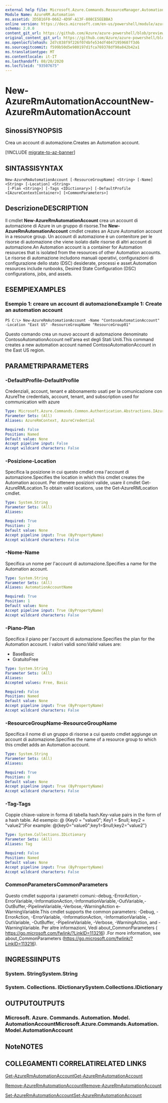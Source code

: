 ```yaml
---
external help file: Microsoft.Azure.Commands.ResourceManager.Automation.dll-Help.xml
Module Name: AzureRM.Automation
ms.assetid: 2D5B16F0-0662-4D9F-A13F-808CE5EEBBA3
online version: https://docs.microsoft.com/en-us/powershell/module/azurerm.automation/new-azurermautomationaccount
schema: 2.0.0
content_git_url: https://github.com/Azure/azure-powershell/blob/preview/src/ResourceManager/Automation/Commands.Automation/help/New-AzureRmAutomationAccount.md
original_content_git_url: https://github.com/Azure/azure-powershell/blob/preview/src/ResourceManager/Automation/Commands.Automation/help/New-AzureRmAutomationAccount.md
ms.openlocfilehash: 2d7c038f9f226f074bfe534df40471959607f3d6
ms.sourcegitcommit: f599b50d5e980197d1fca769378df90a842b42a1
ms.translationtype: MT
ms.contentlocale: it-IT
ms.lasthandoff: 08/20/2020
ms.locfileid: "93507675"
---
```

# <span data-ttu-id="cfaf0-101">New-AzureRmAutomationAccount</span><span class="sxs-lookup"><span data-stu-id="cfaf0-101">New-AzureRmAutomationAccount</span></span>

## <span data-ttu-id="cfaf0-102">Sinossi</span><span class="sxs-lookup"><span data-stu-id="cfaf0-102">SYNOPSIS</span></span>
<span data-ttu-id="cfaf0-103">Crea un account di automazione.</span><span class="sxs-lookup"><span data-stu-id="cfaf0-103">Creates an Automation account.</span></span>

[!INCLUDE [migrate-to-az-banner](../../includes/migrate-to-az-banner.md)]

## <span data-ttu-id="cfaf0-104">SINTASSI</span><span class="sxs-lookup"><span data-stu-id="cfaf0-104">SYNTAX</span></span>

```
New-AzureRmAutomationAccount [-ResourceGroupName] <String> [-Name] <String> [-Location] <String>
 [-Plan <String>] [-Tags <IDictionary>] [-DefaultProfile <IAzureContextContainer>] [<CommonParameters>]
```

## <span data-ttu-id="cfaf0-105">Descrizione</span><span class="sxs-lookup"><span data-stu-id="cfaf0-105">DESCRIPTION</span></span>
<span data-ttu-id="cfaf0-106">Il cmdlet **New-AzureRmAutomationAccount** crea un account di automazione di Azure in un gruppo di risorse.</span><span class="sxs-lookup"><span data-stu-id="cfaf0-106">The **New-AzureRmAutomationAccount** cmdlet creates an Azure Automation account in a resource group.</span></span>
<span data-ttu-id="cfaf0-107">Un account di automazione è un contenitore per le risorse di automazione che viene isolato dalle risorse di altri account di automazione.</span><span class="sxs-lookup"><span data-stu-id="cfaf0-107">An Automation account is a container for Automation resources that is isolated from the resources of other Automation accounts.</span></span> <span data-ttu-id="cfaf0-108">Le risorse di automazione includono manuali operativi, configurazioni di configurazione dello stato (DSC) desiderate, processi e asset.</span><span class="sxs-lookup"><span data-stu-id="cfaf0-108">Automation resources include runbooks, Desired State Configuration (DSC) configurations, jobs, and assets.</span></span>

## <span data-ttu-id="cfaf0-109">ESEMPI</span><span class="sxs-lookup"><span data-stu-id="cfaf0-109">EXAMPLES</span></span>

### <span data-ttu-id="cfaf0-110">Esempio 1: creare un account di automazione</span><span class="sxs-lookup"><span data-stu-id="cfaf0-110">Example 1: Create an automation account</span></span>
```
PS C:\> New-AzureRmAutomationAccount -Name "ContosoAutomationAccount" -Location "East US" -ResourceGroupName "ResourceGroup01"
```

<span data-ttu-id="cfaf0-111">Questo comando crea un nuovo account di automazione denominato ContosoAutomationAccount nell'area est degli Stati Uniti.</span><span class="sxs-lookup"><span data-stu-id="cfaf0-111">This command creates a new automation account named ContosoAutomationAccount in the East US region.</span></span>

## <span data-ttu-id="cfaf0-112">PARAMETRI</span><span class="sxs-lookup"><span data-stu-id="cfaf0-112">PARAMETERS</span></span>

### <span data-ttu-id="cfaf0-113">-DefaultProfile</span><span class="sxs-lookup"><span data-stu-id="cfaf0-113">-DefaultProfile</span></span>
<span data-ttu-id="cfaf0-114">Credenziali, account, tenant e abbonamento usati per la comunicazione con Azure</span><span class="sxs-lookup"><span data-stu-id="cfaf0-114">The credentials, account, tenant, and subscription used for communication with azure</span></span>

```yaml
Type: Microsoft.Azure.Commands.Common.Authentication.Abstractions.IAzureContextContainer
Parameter Sets: (All)
Aliases: AzureRmContext, AzureCredential

Required: False
Position: Named
Default value: None
Accept pipeline input: False
Accept wildcard characters: False
```

### <span data-ttu-id="cfaf0-115">-Posizione</span><span class="sxs-lookup"><span data-stu-id="cfaf0-115">-Location</span></span>
<span data-ttu-id="cfaf0-116">Specifica la posizione in cui questo cmdlet crea l'account di automazione.</span><span class="sxs-lookup"><span data-stu-id="cfaf0-116">Specifies the location in which this cmdlet creates the Automation account.</span></span>
<span data-ttu-id="cfaf0-117">Per ottenere posizioni valide, usare il cmdlet Get-AzureRMLocation.</span><span class="sxs-lookup"><span data-stu-id="cfaf0-117">To obtain valid locations, use the Get-AzureRMLocation cmdlet.</span></span>

```yaml
Type: System.String
Parameter Sets: (All)
Aliases:

Required: True
Position: 2
Default value: None
Accept pipeline input: True (ByPropertyName)
Accept wildcard characters: False
```

### <span data-ttu-id="cfaf0-118">-Nome</span><span class="sxs-lookup"><span data-stu-id="cfaf0-118">-Name</span></span>
<span data-ttu-id="cfaf0-119">Specifica un nome per l'account di automazione.</span><span class="sxs-lookup"><span data-stu-id="cfaf0-119">Specifies a name for the Automation account.</span></span>

```yaml
Type: System.String
Parameter Sets: (All)
Aliases: AutomationAccountName

Required: True
Position: 1
Default value: None
Accept pipeline input: True (ByPropertyName)
Accept wildcard characters: False
```

### <span data-ttu-id="cfaf0-120">-Piano</span><span class="sxs-lookup"><span data-stu-id="cfaf0-120">-Plan</span></span>
<span data-ttu-id="cfaf0-121">Specifica il piano per l'account di automazione.</span><span class="sxs-lookup"><span data-stu-id="cfaf0-121">Specifies the plan for the Automation account.</span></span>
<span data-ttu-id="cfaf0-122">I valori validi sono:</span><span class="sxs-lookup"><span data-stu-id="cfaf0-122">Valid values are:</span></span>
- <span data-ttu-id="cfaf0-123">Base</span><span class="sxs-lookup"><span data-stu-id="cfaf0-123">Basic</span></span>
- <span data-ttu-id="cfaf0-124">Gratuito</span><span class="sxs-lookup"><span data-stu-id="cfaf0-124">Free</span></span>

```yaml
Type: System.String
Parameter Sets: (All)
Aliases:
Accepted values: Free, Basic

Required: False
Position: Named
Default value: None
Accept pipeline input: True (ByPropertyName)
Accept wildcard characters: False
```

### <span data-ttu-id="cfaf0-125">-ResourceGroupName</span><span class="sxs-lookup"><span data-stu-id="cfaf0-125">-ResourceGroupName</span></span>
<span data-ttu-id="cfaf0-126">Specifica il nome di un gruppo di risorse a cui questo cmdlet aggiunge un account di automazione.</span><span class="sxs-lookup"><span data-stu-id="cfaf0-126">Specifies the name of a resource group to which this cmdlet adds an Automation account.</span></span>

```yaml
Type: System.String
Parameter Sets: (All)
Aliases:

Required: True
Position: 0
Default value: None
Accept pipeline input: True (ByPropertyName)
Accept wildcard characters: False
```

### <span data-ttu-id="cfaf0-127">-Tag</span><span class="sxs-lookup"><span data-stu-id="cfaf0-127">-Tags</span></span>
<span data-ttu-id="cfaf0-128">Coppie chiave-valore in forma di tabella hash.</span><span class="sxs-lookup"><span data-stu-id="cfaf0-128">Key-value pairs in the form of a hash table.</span></span> <span data-ttu-id="cfaf0-129">Ad esempio: @ {Key0 = "value0"; Key1 = $null; key2 = "value2"}</span><span class="sxs-lookup"><span data-stu-id="cfaf0-129">For example: @{key0="value0";key1=$null;key2="value2"}</span></span>

```yaml
Type: System.Collections.IDictionary
Parameter Sets: (All)
Aliases: Tag

Required: False
Position: Named
Default value: None
Accept pipeline input: True (ByPropertyName)
Accept wildcard characters: False
```

### <span data-ttu-id="cfaf0-130">CommonParameters</span><span class="sxs-lookup"><span data-stu-id="cfaf0-130">CommonParameters</span></span>
<span data-ttu-id="cfaf0-131">Questo cmdlet supporta i parametri comuni:-debug,-ErrorAction,-ErrorVariable,-InformationAction,-InformationVariable,-OutVariable,-OutBuffer,-PipelineVariable,-Verbose,-WarningAction e-WarningVariable.</span><span class="sxs-lookup"><span data-stu-id="cfaf0-131">This cmdlet supports the common parameters: -Debug, -ErrorAction, -ErrorVariable, -InformationAction, -InformationVariable, -OutVariable, -OutBuffer, -PipelineVariable, -Verbose, -WarningAction, and -WarningVariable.</span></span> <span data-ttu-id="cfaf0-132">Per altre informazioni, Vedi about_CommonParameters ( https://go.microsoft.com/fwlink/?LinkID=113216) .</span><span class="sxs-lookup"><span data-stu-id="cfaf0-132">For more information, see about_CommonParameters (https://go.microsoft.com/fwlink/?LinkID=113216).</span></span>

## <span data-ttu-id="cfaf0-133">INGRESSI</span><span class="sxs-lookup"><span data-stu-id="cfaf0-133">INPUTS</span></span>

### <span data-ttu-id="cfaf0-134">System. String</span><span class="sxs-lookup"><span data-stu-id="cfaf0-134">System.String</span></span>

### <span data-ttu-id="cfaf0-135">System. Collections. IDictionary</span><span class="sxs-lookup"><span data-stu-id="cfaf0-135">System.Collections.IDictionary</span></span>

## <span data-ttu-id="cfaf0-136">OUTPUT</span><span class="sxs-lookup"><span data-stu-id="cfaf0-136">OUTPUTS</span></span>

### <span data-ttu-id="cfaf0-137">Microsoft. Azure. Commands. Automation. Model. AutomationAccount</span><span class="sxs-lookup"><span data-stu-id="cfaf0-137">Microsoft.Azure.Commands.Automation.Model.AutomationAccount</span></span>

## <span data-ttu-id="cfaf0-138">Note</span><span class="sxs-lookup"><span data-stu-id="cfaf0-138">NOTES</span></span>

## <span data-ttu-id="cfaf0-139">COLLEGAMENTI CORRELATI</span><span class="sxs-lookup"><span data-stu-id="cfaf0-139">RELATED LINKS</span></span>

[<span data-ttu-id="cfaf0-140">Get-AzureRmAutomationAccount</span><span class="sxs-lookup"><span data-stu-id="cfaf0-140">Get-AzureRmAutomationAccount</span></span>](./Get-AzureRmAutomationAccount.md)

[<span data-ttu-id="cfaf0-141">Remove-AzureRmAutomationAccount</span><span class="sxs-lookup"><span data-stu-id="cfaf0-141">Remove-AzureRmAutomationAccount</span></span>](./Remove-AzureRmAutomationAccount.md)

[<span data-ttu-id="cfaf0-142">Set-AzureRmAutomationAccount</span><span class="sxs-lookup"><span data-stu-id="cfaf0-142">Set-AzureRmAutomationAccount</span></span>](./Set-AzureRmAutomationAccount.md)
